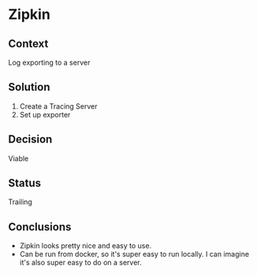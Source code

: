 # Zipkin

## Context
Log exporting to a server

## Solution
1. Create a Tracing Server
2. Set up exporter

## Decision
Viable

## Status
Trailing

## Conclusions
- Zipkin looks pretty nice and easy to use.
- Can be run from docker, so it's super easy to run locally. I can imagine it's also super easy to do on a server.
